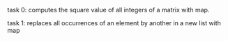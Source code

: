 task 0: computes the square value of all integers of a matrix with map.

task 1: replaces all occurrences of an element by another in a new list with map